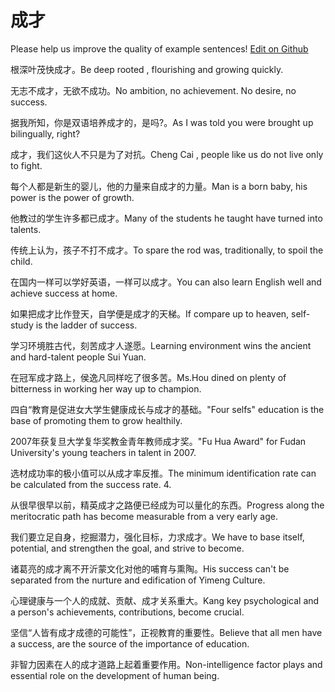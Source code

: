 # 成才

Please help us improve the quality of example sentences! [Edit on Github](https://github.com/jiyushe/jiyu-example-sentence-source/blob/main/chinese/chengcai.md)

<p><span class="chinese">根深叶茂快成才。</span><span class="english">Be deep rooted , flourishing and growing quickly.</span></p>

<p><span class="chinese">无志不成才，无欲不成功。</span><span class="english">No ambition, no achievement. No desire, no success.</span></p>

<p><span class="chinese">据我所知，你是双语培养成才的，是吗?。</span><span class="english">As I was told you were brought up bilingually, right?</span></p>

<p><span class="chinese">成才，我们这伙人不只是为了对抗。</span><span class="english">Cheng Cai , people like us do not live only to fight.</span></p>

<p><span class="chinese">每个人都是新生的婴儿，他的力量来自成才的力量。</span><span class="english">Man is a born baby, his power is the power of growth.</span></p>

<p><span class="chinese">他教过的学生许多都已成才。</span><span class="english">Many of the students he taught have turned into talents.</span></p>

<p><span class="chinese">传统上认为，孩子不打不成才。</span><span class="english">To spare the rod was, traditionally, to spoil the child.</span></p>

<p><span class="chinese">在国内一样可以学好英语，一样可以成才。</span><span class="english">You can also learn English well and achieve success at home.</span></p>

<p><span class="chinese">如果把成才比作登天，自学便是成才的天梯。</span><span class="english">If compare up to heaven, self-study is the ladder of success.</span></p>

<p><span class="chinese">学习环境胜古代，刻苦成才人遂愿。</span><span class="english">Learning environment wins the ancient and hard-talent people Sui Yuan.</span></p>

<p><span class="chinese">在冠军成才路上，侯逸凡同样吃了很多苦。</span><span class="english">Ms.Hou dined on plenty of bitterness in working her way up to champion.</span></p>

<p><span class="chinese">四自“教育是促进女大学生健康成长与成才的基础。</span><span class="english">"Four selfs" education is the base of promoting them to grow healthily.</span></p>

<p><span class="chinese">2007年获复旦大学复华奖教金青年教师成才奖。</span><span class="english">"Fu Hua Award" for Fudan University's young teachers in talent in 2007.</span></p>

<p><span class="chinese">选材成功率的极小值可以从成才率反推。</span><span class="english">The minimum identification rate can be calculated from the success rate. 4.</span></p>

<p><span class="chinese">从很早很早以前，精英成才之路便已经成为可以量化的东西。</span><span class="english">Progress along the meritocratic path has become measurable from a very early age.</span></p>

<p><span class="chinese">我们要立足自身，挖掘潜力，强化目标，力求成才。</span><span class="english">We have to base itself, potential, and strengthen the goal, and strive to become.</span></p>

<p><span class="chinese">诸葛亮的成才离不开沂蒙文化对他的哺育与熏陶。</span><span class="english">His success can't be separated from the nurture and edification of Yimeng Culture.</span></p>

<p><span class="chinese">心理键康与一个人的成就、贡献、成才关系重大。</span><span class="english">Kang key psychological and a person's achievements, contributions, become crucial.</span></p>

<p><span class="chinese">坚信“人皆有成才成德的可能性”，正视教育的重要性。</span><span class="english">Believe that all men have a success, are the source of the importance of education.</span></p>

<p><span class="chinese">非智力因素在人的成才道路上起着重要作用。</span><span class="english">Non-intelligence factor plays and essential role on the development of human being.</span></p>

